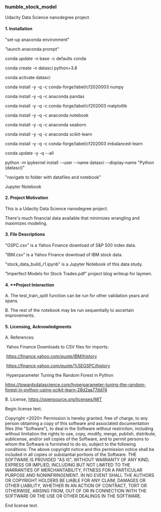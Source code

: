 ### humble_stock_model

Udacity Data Science nanodegree project.  

#### 1. **Installation**

"set-up anaconda environment"

"launch anaconda prompt"

conda update -n base -c defaults conda

conda create -n datasci python=3.8

conda activate datasci

conda install -y -q -c conda-forge/label/cf2020003 numpy

conda install -y -q -c anaconda pandas

conda install -y -q -c conda-forge/label/cf202003 matplotlib

conda install -y -q -c anaconda notebook

conda install -y -q -c anaconda seaborn

conda install -y -q -c anaconda scikit-learn

conda install -y -q -c conda-forge/label/cf202003 imbalanced-learn

conda update -y -q --all

python -m ipykernel install --user --name datasci --display-name "Python (datasci)"

"navigate to folder with datafiles and notebook"

Jupyter Notebook

#### 2. **Project Motivation**

This is a Udacity Data Science nanodegree project.

There's much financial data available that minimizes wrangling and maximizes modeling.

#### 3. **File Descriptions**

"GSPC.csv" is a Yahoo Finance download of S&P 500 index data.

"IBM.csv" is a Yahoo Finance download of IBM stock data.

"stock_data_build_r1.ipynb" is a Jupyter Notebook of this data study.

"Imperfect Models for Stock Trades.pdf" project blog writeup for laymen.

#### 4. ****Project Interaction**

A. The test_train_split function can be run for other validation years and spans.

B. The rest of the notebook may be run sequentially to ascertain improvements.

#### 5. **Licensing, Acknowledgments**

A. References:

 Yahoo Finance Downloads to CSV files for imports:

 <https://finance.yahoo.com/quote/IBM/history>

 <https://finance.yahoo.com/quote/%5EGSPC/history>

 Hyperparameter Tuning the Random Forest in Python

<https://towardsdatascience.com/hyperparameter-tuning-the-random-forest-in-python-using-scikit-learn-28d2aa77dd74>         

B. License, <https://opensource.org/licenses/MIT>

Begin license text.

Copyright <2020> <PATRICK PARKER>
Permission is hereby granted, free of charge, to any person obtaining a copy of this software and associated documentation files (the "Software"), to deal in the Software without restriction, including without limitation the rights to use, copy, modify, merge, publish, distribute, sublicense, and/or sell copies of the Software, and to permit persons to whom the Software is furnished to do so, subject to the following conditions:
The above copyright notice and this permission notice shall be included in all copies or substantial portions of the Software.
THE SOFTWARE IS PROVIDED "AS IS", WITHOUT WARRANTY OF ANY KIND, EXPRESS OR IMPLIED, INCLUDING BUT NOT LIMITED TO THE WARRANTIES OF MERCHANTABILITY, FITNESS FOR A PARTICULAR PURPOSE AND NONINFRINGEMENT. IN NO EVENT SHALL THE AUTHORS OR COPYRIGHT HOLDERS BE LIABLE FOR ANY CLAIM, DAMAGES OR OTHER LIABILITY, WHETHER IN AN ACTION OF CONTRACT, TORT OR OTHERWISE, ARISING FROM, OUT OF OR IN CONNECTION WITH THE SOFTWARE OR THE USE OR OTHER DEALINGS IN THE SOFTWARE.

End license text.
